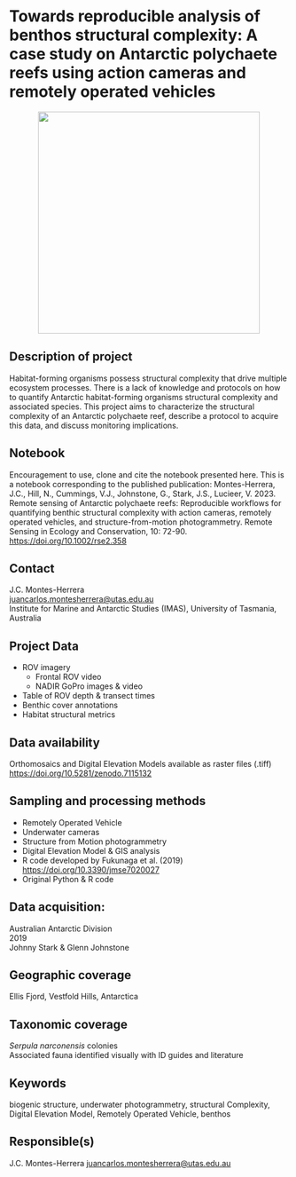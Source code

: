 # Towards reproducible analysis of benthos structural complexity: A case study on Antarctic polychaete reefs using action cameras and remotely operated vehicles

<div align=center><img src="https://github.com/jcmontesherrera/ant_biogenic_structures/assets/12808626/1970800d-2a5c-434b-9bc8-1e7850a9de13" width="400" height="400">
</div>

## Description of project
Habitat-forming organisms possess structural complexity that drive multiple ecosystem processes. There is a lack of knowledge and protocols on how to quantify Antarctic habitat-forming organisms structural complexity and associated species. This project aims to characterize the structural complexity of an Antarctic polychaete reef, describe a protocol to acquire this data, and discuss monitoring implications.

## Notebook
Encouragement to use, clone and cite the notebook presented here.
This is a notebook corresponding to the published publication:
Montes-Herrera, J.C., Hill, N., Cummings, V.J., Johnstone, G., Stark, J.S., Lucieer, V. 2023. Remote sensing of Antarctic polychaete reefs: Reproducible workflows for quantifying benthic structural complexity with action cameras, remotely operated vehicles, and structure-from-motion photogrammetry. Remote Sensing in Ecology and Conservation, 10: 72-90. https://doi.org/10.1002/rse2.358

## Contact
J.C. Montes-Herrera <br>
juancarlos.montesherrera@utas.edu.au <br>
Institute for Marine and Antarctic Studies (IMAS), University of Tasmania, Australia

## Project Data
- ROV imagery
	- Frontal ROV video
	- NADIR GoPro images & video
- Table of ROV depth & transect times
- Benthic cover annotations
- Habitat structural metrics

## Data availability
Orthomosaics and Digital Elevation Models available as raster files (.tiff)
https://doi.org/10.5281/zenodo.7115132

## Sampling and processing methods
- Remotely Operated Vehicle
- Underwater cameras
- Structure from Motion photogrammetry
- Digital Elevation Model & GIS analysis
- R code developed by Fukunaga et al. (2019) https://doi.org/10.3390/jmse7020027
- Original Python & R code

## Data acquisition:
Australian Antarctic Division <br>
2019 <br>
Johnny Stark & Glenn Johnstone

## Geographic coverage
Ellis Fjord, Vestfold Hills, Antarctica

## Taxonomic coverage
_Serpula narconensis_ colonies <br>
Associated fauna identified visually with ID guides and literature

## Keywords
biogenic structure, underwater photogrammetry, structural Complexity, Digital Elevation Model, Remotely Operated Vehicle, benthos

## Responsible(s)
J.C. Montes-Herrera
juancarlos.montesherrera@utas.edu.au

